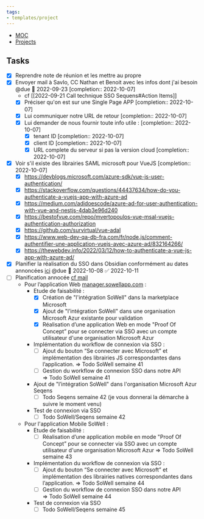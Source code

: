 ```yaml
---
tags:
- templates/project
---
```

<nav aria-label="Breadcrumb" class="custom-breadcrumb">
    <ul>
        <li><a href="obsidian://advanced-uri?vault=Donaldo&filepath=MOC"> MOC</a></li>
        <li><a href="obsidian://advanced-uri?vault=Donaldo&filepath=PARA/1. Projects/1. Projects"> Projects</a></li>
    </ul>
</nav>

## Tasks 
- [x] Reprendre note de réunion et les mettre au propre 
- [x] Envoyer mail à SavIo, CC Nathan et Benoit avec les infos dont j'ai besoin @due 📅 2022-09-23 [completion:: 2022-10-07]
	- cf [[2022-09-21 Call technique SSO Sequens#Action Items]]
	- [x] Préciser qu'on est sur une Single Page APP [completion:: 2022-10-07]
	- [x] Lui communiquer notre URL de retour [completion:: 2022-10-07]
	- [x] Lui demander de nous fournir toute info utile : [completion:: 2022-10-07]
		- [x] tenant ID [completion:: 2022-10-07]
		- [x] client ID [completion:: 2022-10-07]
		- [x] URL complete du serveur si pas la version cloud [completion:: 2022-10-07]
- [x] Voir s'il existe des librairies SAML microsoft pour VueJS [completion:: 2022-10-07]
	- [x] https://devblogs.microsoft.com/azure-sdk/vue-js-user-authentication/
	- [x] https://stackoverflow.com/questions/44437634/how-do-you-authenticate-a-vuejs-app-with-azure-ad
	- [x] https://medium.com/adidoescode/azure-ad-for-user-authentication-with-vue-and-nestjs-4dab3e96d240
	- [x] https://bestofvue.com/repo/mvertopoulos-vue-msal-vuejs-authentication-authorization
	- [x] https://github.com/survirtual/vue-adal
	- [x] https://www.web-dev-qa-db-fra.com/fr/node.js/comment-authentifier-une-application-vuejs-avec-azure-ad/832164266/
	- [x] https://thewebdev.info/2022/03/12/how-to-authenticate-a-vue-js-app-with-azure-ad/
- [x] Planifier la réalisation du SSO dans Obsidian conformément au dates annoncées [ici](message://<E3ADF990-B915-47A7-AE04-E2C3B01DC179@sowellapp.com>) @due 📅 2022-10-08 ✅ 2022-10-11
- [ ] Planification annocée  [cf mail](message://<E3ADF990-B915-47A7-AE04-E2C3B01DC179@sowellapp.com>)
	- Pour l’application Web [manager.sowellapp.com](http://manager.sowellapp.com/) :
		- Etude de faisabilité :
			- [x] Création de "l'intégration SoWell" dans la marketplace Microsoft
			- [x] Ajout de "l’intégration SoWell" dans une organisation Microsoft Azur existante pour validation
			- [x] Réalisation d’une application Web en mode "Proof Of Concept” pour se connecter via SSO avec un compte utilisateur d'une organisation Microsoft Azur  
		- Implémentation du workflow de connexion via SSO :
			- [ ] Ajout du bouton “Se connecter avec Microsoft” et implémentation des librairies JS correspondantes dans l’application. => Todo SoWell semaine 41 
			- [ ] Gestion du workflow de connexion SSO dans notre API => Todo SoWell semaine 41 
		- Ajout de "l’intégration SoWell" dans l'organisation Microsoft Azur Seqens 
			- [ ] Todo Seqens semaine 42 (je vous donnerai la démarche à suivre le moment venu)
		- Test de connexion via SSO 
			- [ ] Todo SoWell/Seqens semaine 42
	- Pour l'application Mobile SoWell :
		- Etude de faisabilité :
			- [ ] Réalisation d’une application mobile en mode "Proof Of Concept” pour se connecter via SSO avec un compte utilisateur d'une organisation Microsoft Azur => Todo SoWell semaine 43
		- Implémentation du workflow de connexion via SSO :
			- [ ] Ajout du bouton “Se connecter avec Microsoft” et implémentation des librairies natives correspondantes dans l’application. => Todo SoWell semaine 44
			- [ ] Gestion du workflow de connexion SSO dans notre API => Todo SoWell semaine 44
		- Test de connexion via SSO
			- [ ] Todo SoWell/Seqens semaine 45